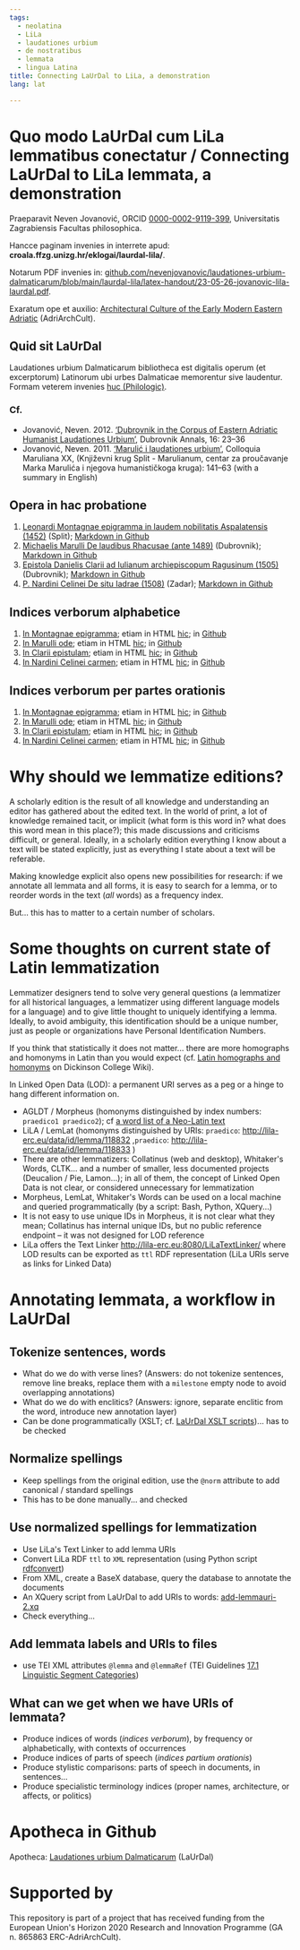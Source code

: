```yaml
---
tags:
  - neolatina
  - LiLa
  - laudationes urbium
  - de nostratibus
  - lemmata
  - lingua Latina
title: Connecting LaUrDal to LiLa, a demonstration
lang: lat

--- 
```




# Quo modo LaUrDal cum LiLa lemmatibus conectatur / Connecting LaUrDal to LiLa lemmata, a demonstration

Praeparavit Neven Jovanović, ORCID [0000-0002-9119-399](https://orcid.org/0000-0002-9119-399X), Universitatis Zagrabiensis Facultas philosophica.

Hancce paginam invenies in interrete apud: **croala.ffzg.unizg.hr/eklogai/laurdal-lila/**.

Notarum PDF invenies in: [github.com/nevenjovanovic/laudationes-urbium-dalmaticarum/blob/main/laurdal-lila/latex-handout/23-05-26-jovanovic-lila-laurdal.pdf](https://github.com/nevenjovanovic/laudationes-urbium-dalmaticarum/blob/main/laurdal-lila/latex-handout/23-05-26-jovanovic-lila-laurdal.pdf).

Exaratum ope et auxilio: [Architectural Culture of the Early Modern Eastern Adriatic](https://pric.unive.it/projects/adriarchcult/) (AdriArchCult).


## Quid sit LaUrDal

Laudationes urbium Dalmaticarum bibliotheca est digitalis operum (et excerptorum) Latinorum ubi urbes Dalmaticae memorentur sive laudentur. Formam veterem invenies [huc (Philologic)](http://www.ffzg.unizg.hr/klafil/croala/laud.form.html).

### Cf.

+ Jovanović, Neven. 2012. [‘Dubrovnik in the Corpus of Eastern Adriatic Humanist Laudationes Urbium’](https://hrcak.srce.hr/87493), Dubrovnik Annals, 16: 23–36
+ Jovanović, Neven. 2011. [‘Marulić i laudationes urbium’](https://hrcak.srce.hr/67341), Colloquia Maruliana XX, (Književni krug Split - Marulianum, centar za proučavanje Marka Marulića i njegova humanističkoga kruga): 141–63 (with a summary in English)


## Opera in hac probatione

1. [Leonardi Montagnae epigramma in laudem nobilitatis Aspalatensis (1452)](neolatina/montagna-inlaudem-1452.md) (Split); [Markdown in Github](https://github.com/nevenjovanovic/laudationes-urbium-dalmaticarum/blob/main/markdown/montagna-inlaudem-1452.md)
3. [Michaelis Marulli De laudibus Rhacusae (ante 1489)](neolatina/marullustarchaniota-ragusa.md) (Dubrovnik); [Markdown in Github](https://github.com/nevenjovanovic/laudationes-urbium-dalmaticarum/blob/main/markdown/marulustarchaniota-ragusa.md)
6. [Epistola Danielis Clarii ad Iulianum archiepiscopum Ragusinum (1505)](neolatina/1505-clarius-archiepiscopo.md) (Dubrovnik); [Markdown in Github](https://github.com/nevenjovanovic/laudationes-urbium-dalmaticarum/blob/main/markdown/clarius-d-maffei-1505-normalized.md)
5. [P. Nardini Celinei De situ Iadrae (1508)](neolatina/nardino-desituiadrae-1508.md) (Zadar); [Markdown in Github](https://github.com/nevenjovanovic/laudationes-urbium-dalmaticarum/blob/main/markdown/nardino-desituiadrae-1508.md)

## Indices verborum alphabetice

1. [In Montagnae epigramma](neolatina/laurdal-montagna-index.md); etiam in HTML [hic](https://croala.ffzg.unizg.hr/basex/static/laurdal-montagna-indexverborum.html); in [Github](https://github.com/nevenjovanovic/laudationes-urbium-dalmaticarum/blob/main/laurdal-lila/montagna-index.md)
2. [In Marulli ode](neolatina/laurdal-marullus-index.md); etiam in HTML [hic](https://croala.ffzg.unizg.hr/basex/static/laurdal-marullus-indexverborum.html); in [Github](https://github.com/nevenjovanovic/laudationes-urbium-dalmaticarum/blob/main/laurdal-lila/marullus-index.md)
3. [In Clarii epistulam](neolatina/laurdal-danielclarius-index.md); etiam in HTML [hic](https://croala.ffzg.unizg.hr/basex/static/laurdal-danielclarius-indexverborum.html); in [Github](https://github.com/nevenjovanovic/laudationes-urbium-dalmaticarum/blob/main/laurdal-lila/danielclarius-index.md)
4. [In Nardini Celinei carmen](neolatina/laurdal-nardinus-index.md); etiam in HTML [hic](https://croala.ffzg.unizg.hr/basex/static/laurdal-nardinus-indexverborum.html); in [Github](https://github.com/nevenjovanovic/laudationes-urbium-dalmaticarum/blob/main/laurdal-lila/nardinus-index.md)

## Indices verborum per partes orationis

1. [In Montagnae epigramma](neolatina/laurdal-montagna-index-partium.md); etiam in HTML [hic](https://croala.ffzg.unizg.hr/basex/static/laurdal-montagna-indexpartium.html); in [Github](https://github.com/nevenjovanovic/laudationes-urbium-dalmaticarum/blob/main/laurdal-lila/montagna-index-partium.md)
2. [In Marulli ode](neolatina/laurdal-marullus-index-partium.md); etiam in HTML [hic](https://croala.ffzg.unizg.hr/basex/static/laurdal-marullus-indexpartium.html); in [Github](https://github.com/nevenjovanovic/laudationes-urbium-dalmaticarum/blob/main/laurdal-lila/marullus-index-partium.md)
3. [In Clarii epistulam](neolatina/laurdal-danielclarius-index-partium.md); etiam in HTML [hic](https://croala.ffzg.unizg.hr/basex/static/laurdal-danielclarius-indexpartium.html); in [Github](https://github.com/nevenjovanovic/laudationes-urbium-dalmaticarum/blob/main/laurdal-lila/danielclarius-index-partium.md)
4. [In Nardini Celinei carmen](neolatina/laurdal-nardinus-index-partium.md); etiam in HTML [hic](https://croala.ffzg.unizg.hr/basex/static/laurdal-nardinus-indexpartium.html); in [Github](https://github.com/nevenjovanovic/laudationes-urbium-dalmaticarum/blob/main/laurdal-lila/nardinus-index-partium.md)

# Why should we lemmatize editions?

A scholarly edition is the result of all knowledge and understanding an editor has gathered about the edited text. In the world of print, a lot of knowledge remained tacit, or implicit (what form is this word in? what does this word mean in this place?); this made discussions and criticisms difficult, or general. Ideally, in a scholarly edition everything I know about a text will be stated explicitly, just as everything I state about a text will be referable.

Making knowledge explicit also opens new possibilities for research: if we annotate all lemmata and all forms, it is easy to search for a lemma, or to reorder words in the text (*all* words) as a frequency index.

But... this has to matter to a certain number of scholars.

# Some thoughts on current state of Latin lemmatization

Lemmatizer designers tend to solve very general questions (a lemmatizer for all historical languages, a lemmatizer using different language models for a language) and to give little thought to uniquely identifying a lemma. Ideally, to avoid ambiguity, this identification should be a unique number, just as people or organizations have Personal Identification Numbers. 

If you think that statistically it does not matter... there are more homographs and homonyms in Latin than you would expect (cf. [Latin homographs and homonyms](https://wiki.dickinson.edu/index.php/Latin_homographs_and_homonyms) on Dickinson College Wiki).

In Linked Open Data (LOD): a permanent URI serves as a peg or a hinge to hang different information on.

+ AGLDT / Morpheus (homonyms distinguished by index numbers: `praedico1 praedico2`); cf [a word list of a Neo-Latin text](https://github.com/nevenjovanovic/modruski-ldlt/blob/main/accessoria/verba.md)
+ LiLA / LemLat (homonyms distinguished by URIs: `praedico`: http://lila-erc.eu/data/id/lemma/118832 ,`praedico`: http://lila-erc.eu/data/id/lemma/118833 )
+ There are other lemmatizers: Collatinus (web and desktop), Whitaker's Words, CLTK... and a number of smaller, less documented projects (Deucalion / Pie, Lamon...); in all of them, the concept of Linked Open Data is not clear, or considered unnecessary for lemmatization
+ Morpheus, LemLat, Whitaker's Words can be used on a local machine and queried programmatically (by a script: Bash, Python, XQuery...)
+ It is not easy to use unique IDs in Morpheus, it is not clear what they mean; Collatinus has internal unique IDs, but no public reference endpoint – it was not designed for LOD reference
+ LiLa offers the Text Linker http://lila-erc.eu:8080/LiLaTextLinker/ where LOD results can be exported as `ttl` RDF representation (LiLa URIs serve as links for Linked Data)

# Annotating lemmata, a workflow in LaUrDal

## Tokenize sentences, words

+ What do we do with verse lines? (Answers: do not tokenize sentences, remove line breaks, replace them with a `milestone` empty node to avoid overlapping annotations)
+ What do we do with enclitics? (Answers: ignore, separate enclitic from the word, introduce new annotation layer)
+ Can be done programmatically (XSLT; cf. [LaUrDal XSLT scripts](https://github.com/nevenjovanovic/laudationes-urbium-dalmaticarum/tree/main/scripts/xsl))... has to be checked

## Normalize spellings

+ Keep spellings from the original edition, use the `@norm` attribute to add canonical / standard spellings
+ This has to be done manually... and checked

## Use normalized spellings for lemmatization

+ Use LiLa's Text Linker to add lemma URIs
+ Convert LiLa RDF `ttl` to `XML` representation (using Python script [rdfconvert](https://github.com/WimPessemier/rdfconvert))
+ From XML, create a BaseX database, query the database to annotate the documents
+ An XQuery script from LaUrDal to add URIs to words: [add-lemmauri-2.xq](https://github.com/nevenjovanovic/laudationes-urbium-dalmaticarum/blob/main/scripts/xq/add-lemmauri-2.xq)
+ Check everything...

## Add lemmata labels and URIs to files

+ use TEI XML attributes `@lemma` and `@lemmaRef` (TEI Guidelines [17.1 Linguistic Segment Categories](http://teic.github.io/TEI/AI.html#AILC))

## What can we get when we have URIs of lemmata?

+ Produce indices of words (*indices verborum*), by frequency or alphabetically, with contexts of occurrences
+ Produce indices of parts of speech (*indices partium orationis*)
+ Produce stylistic comparisons: parts of speech in documents, in sentences...
+ Produce specialistic terminology indices (proper names, architecture, or affects, or politics)

# Apotheca in Github

Apotheca: [Laudationes urbium Dalmaticarum](https://github.com/nevenjovanovic/laudationes-urbium-dalmaticarum) (LaUrDal)

# Supported by

This repository is part of a project that has received funding from the European Union's Horizon 2020 Research and Innovation Programme (GA n. 865863 ERC-AdriArchCult).
